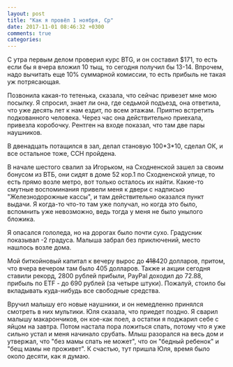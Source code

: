```yaml
---
layout: post
title: "Как я провёл 1 ноября, Ср"
date: 2017-11-01 08:46:32 +0300
comments: true
categories: 
---
```

С утра первым делом проверил курс BTG, и он составил $171, то есть если бы я вчера вложил 10 тыщ, то сегодня получил бы 13-14. Впрочем, надо вычитать еще 10% суммарной комиссии, то есть прибыль не такая уж потрясающая.

Позвонила какая-то тетенька, сказала, что сейчас привезет мне мою посылку. Я спросил, знает ли она, где седьмой подъезд, она ответила, что уже десять лет к нам ездит, по всем этажам. Приятно встретить подкованного человека. Через час она действительно приехала, привезла коробочку. Рентген на входе показал, что там две пары наушников.

В двенадцать потащился в зал, делал становую 100\*3\*10, сделал ОК, и все остальное тоже, ССН пройдена.

В начале шестого свалил за Игорьком, на Сходненской зашел за своим бонусом из ВТБ, они сидят в доме 52 кор.1 по Сходненской улице, то есть прямо возле метро, вот только осталось их найти. Какие-то смутные воспоминания привели меня к двери с надписью "Железнодорожные кассы", и там действительно оказался пункт выдачи. Я когда-то что-то там уже получал, но когда это было, вспомнить уже невозможно, ведь тогда у меня не было унылого бложика.

Я опасался гололеда, но на дорогах было почти сухо. Градусник показывал -2 градуса. Малыша забрал без приключений, место нашлось возле дома.

Мой биткойновый капитал к вечеру вырос до ~~418~~420 долларов, притом, что вчера вечером там было 405 долларов. Также и акции сегодня ставили рекорд, 2800 рублей прибыли, PayPal доходил до 72.88, прибыль по ETF - до 690 рублей (за четыре штуки). Пожалуй, стоило бы вкладывать куда-нибудь все свободные средства. 

Вручил малышу его новые наушники, и он немедленно принялся смотреть в них мультики. Юля сказала, что приедет поздно. Я сварил малышу макарончиков, он кое-как поел, а остатки я поджарил себе с яйцом на завтра. Потом настала пора ложиться спать, потому что я уже сильно устал и меня начинало срубать. Млыш разорался на весь дом и утвержал, что "без мамы спать не может", что он "бедный ребенок" и "бещ мамы не проживет". К счастью, тут пришла Юля, время было около десяти, как я думаю.